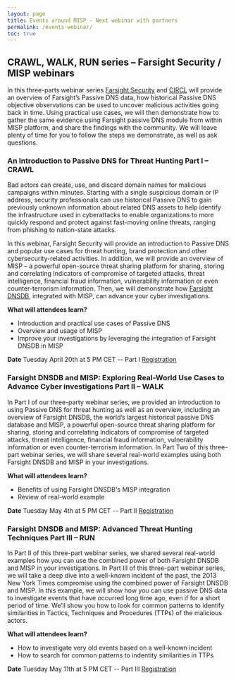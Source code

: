 ```yaml
---
layout: page
title: Events around MISP - Next webinar with partners
permalink: /events-webinar/
toc: true
---
```


## CRAWL, WALK, RUN series – Farsight Security / MISP webinars

In this three-parts webinar series [Farsight Security](https://www.farsightsecurity.com/) and [CIRCL](https://www.circl.lu/) will provide an overview of Farsight’s Passive DNS data, how historical Passive DNS objective observations can be used to uncover malicious activities going back in time. Using practical use cases, we will then demonstrate how to gather the same evidence using Farsight passive DNS module from within MISP platform, and share the findings with the community. We will leave plenty of time for you to follow the steps we demonstrate, as well as ask questions. 

### An Introduction to Passive DNS for Threat Hunting Part I – CRAWL

Bad actors can create, use, and discard domain names for malicious campaigns within minutes. Starting with a single suspicious domain or IP address, security professionals can use historical Passive DNS to gain previously unknown information about related DNS assets to help identify the infrastructure used in cyberattacks to enable organizations to more quickly respond and protect against fast-moving online threats, ranging from phishing to nation-state attacks.  

In this webinar, Farsight Security will provide an introduction to Passive DNS and popular use cases for threat hunting, brand protection and other cybersecurity-related activities. In addition, we will provide an overview of MISP – a powerful open-source threat sharing platform for sharing, storing and correlating Indicators of compromise of targeted attacks, threat intelligence, financial fraud information, vulnerability information or even counter-terrorism information. Then, we will demonstrate how [Farsight DNSDB](https://www.farsightsecurity.com/solutions/dnsdb/), integrated with MISP, can advance your cyber investigations.

**What will attendees learn?**
- Introduction and practical use cases of Passive DNS
- Overview and usage of MISP
- Improve your investigations by leveraging the integration of Farsight DNSDB in MISP

**Date**
Tuesday April 20th at 5 PM CET -- Part I [Registration](https://www.xing-events.com/PNDLPRV)

### Farsight DNSDB and MISP: Exploring Real-World Use Cases to Advance Cyber investigations Part II – WALK

In Part I of our three-party webinar series, we provided an introduction to using Passive DNS for threat hunting as well as an overview, including an overview of Farsight DNSDB, the world’s largest historical passive DNS database and MISP, a powerful open-source threat sharing platform for sharing, storing and correlating Indicators of compromise of targeted attacks, threat intelligence, financial fraud information, vulnerability information or even counter-terrorism information. In Part Two of this three-part webinar series, we will share several real-world examples using both Farsight DNSDB and MISP in your investigations.

**What will attendees learn?**
- Benefits of using Farsight DNSDB's MISP integration
- Review of real-world example

**Date**
Tuesday May 4th at 5 PM CET -- Part II [Registration](https://www.xing-events.com/IVMQMBO)

### Farsight DNSDB and MISP: Advanced Threat Hunting Techniques Part III – RUN

In Part II of this three-part webinar series, we shared several real-world examples how you can use the combined power of both Farsight DNSDB and MISP in your investigations.
In Part III of this three-part webinar series, we will take a deep dive into a well-known incident of the past, the 2013 New York Times compromise using the combined power of Farsight DNSDB and MISP. In this example, we will show how you can use passive DNS data to investigate events that have occurred long time ago, even if for a short period of time. We’ll show you how to look for common patterns to identify similarities in Tactics, Techniques and Procedures (TTPs) of the malicious actors.


**What will attendees learn?**
- How to investigate very old events based on a well-known incident
- How to search for common patterns to indentity similarities in TTPs

**Date**
Tuesday May 11th at 5 PM CET -- Part III [Registration](https://www.xing-events.com/HFSGMRH)
